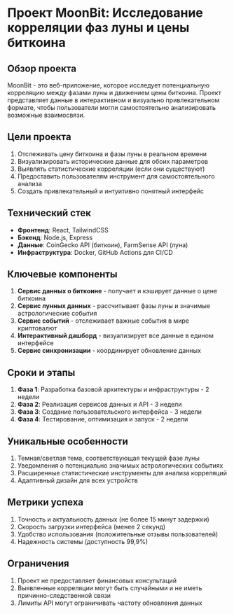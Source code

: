 # Проект MoonBit: Исследование корреляции фаз луны и цены биткоина

## Обзор проекта

MoonBit - это веб-приложение, которое исследует потенциальную корреляцию между фазами луны и движением цены биткоина. Проект представляет данные в интерактивном и визуально привлекательном формате, чтобы пользователи могли самостоятельно анализировать возможные взаимосвязи.

## Цели проекта

1. Отслеживать цену биткоина и фазы луны в реальном времени
2. Визуализировать исторические данные для обоих параметров
3. Выявлять статистические корреляции (если они существуют)
4. Предоставить пользователям инструмент для самостоятельного анализа
5. Создать привлекательный и интуитивно понятный интерфейс

## Технический стек

- **Фронтенд**: React, TailwindCSS
- **Бэкенд**: Node.js, Express
- **Данные**: CoinGecko API (биткоин), FarmSense API (луна)
- **Инфраструктура**: Docker, GitHub Actions для CI/CD

## Ключевые компоненты

1. **Сервис данных о биткоине** - получает и кэширует данные о цене биткоина
2. **Сервис лунных данных** - рассчитывает фазы луны и значимые астрологические события
3. **Сервис событий** - отслеживает важные события в мире криптовалют
4. **Интерактивный дашборд** - визуализирует все данные в едином интерфейсе
5. **Сервис синхронизации** - координирует обновление данных

## Сроки и этапы

1. **Фаза 1**: Разработка базовой архитектуры и инфраструктуры - 2 недели
2. **Фаза 2**: Реализация сервисов данных и API - 3 недели
3. **Фаза 3**: Создание пользовательского интерфейса - 3 недели
4. **Фаза 4**: Тестирование, оптимизация и запуск - 2 недели

## Уникальные особенности

1. Темная/светлая тема, соответствующая текущей фазе луны
2. Уведомления о потенциально значимых астрологических событиях
3. Расширенные статистические инструменты для анализа корреляций
4. Адаптивный дизайн для всех устройств

## Метрики успеха

1. Точность и актуальность данных (не более 15 минут задержки)
2. Скорость загрузки интерфейса (менее 2 секунд)
3. Удобство использования (положительные отзывы пользователей)
4. Надежность системы (доступность 99,9%)

## Ограничения

1. Проект не предоставляет финансовых консультаций
2. Выявленные корреляции могут быть случайными и не иметь причинно-следственной связи
3. Лимиты API могут ограничивать частоту обновления данных
